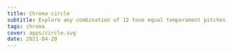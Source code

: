 ```yaml
---
title: Chroma circle
subtitle: Explore any combination of 12 tone equal temperament pitches
tags: chroma
cover: apps/circle.svg
date: 2021-04-20
---
```

<client-only>
  <svg-save svg="chroma-circle" />
  <chroma-tool />
</client-only>